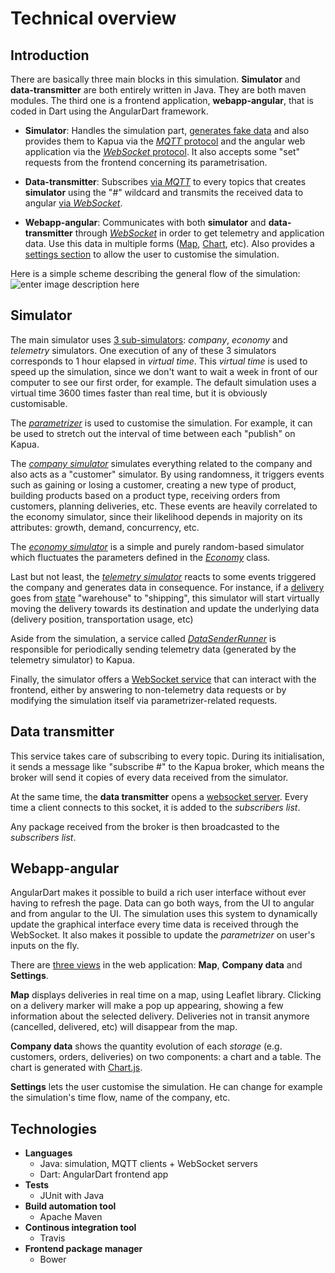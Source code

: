
Technical overview
=======

Introduction
-------
There are basically three main blocks in this simulation. **Simulator** and **data-transmitter** are both entirely written in Java. They are both maven modules. The third one is a frontend application, **webapp-angular**, that is coded in Dart using the AngularDart framework.

 - **Simulator**: Handles the simulation part, [generates fake data](../simulator/src/main/java/simulation/generators/DataGenerator.java) and also provides them to Kapua via the [*MQTT* protocol](../simulator/src/main/java/communications/kapua/KapuaClient.java) and the angular web application via the [*WebSocket* protocol](../simulator/src/main/java/communications/ui/AppDataServer.java). It also accepts some "set" requests from the frontend concerning its parametrisation.
 
 - **Data-transmitter**: Subscribes [via *MQTT*](../data-transmitter/src/main/java/mqtt/client/MqttListener.java) to every topics that creates **simulator** using the "#" wildcard and transmits the received data to angular [via *WebSocket*](../data-transmitter/src/main/java/websocket/server/IotDataServer.java).

 - **Webapp-angular**: Communicates with both **simulator** and **data-transmitter** through [*WebSocket*](../webapp-angular/lib/src/data_services/) in order to get telemetry and application data. Use this data in multiple forms ([Map](../webapp-angular/lib/src/sections/map/), [Chart](../webapp-angular/lib/src/sections/company_data/DataChart.dart), etc). Also provides a [settings section](../webapp-angular/lib/src/sections/parametrizer/) to allow the user to customise the simulation.

Here is a simple scheme describing the general flow of the simulation:
![enter image description here](https://lh3.googleusercontent.com/-ojbfSdIwauI/WYIYOTDsDDI/AAAAAAAACY4/_LVWBRHiJ3cfJLpv-i0QEE8WD3gy0GqewCLcBGAs/s0/untitled+%25281%2529.png "scheme.png")

Simulator
-------
The main simulator uses [3 sub-simulators](../simulator/src/main/java/simulation/simulators/): _company_, _economy_ and _telemetry_ simulators. One execution of any of these 3 simulators corresponds to 1 hour elapsed in *virtual time*.
This *virtual time* is used to speed up the simulation, since we don't want to wait a week in front of our computer to see our first order, for example. The default simulation uses a virtual time 3600 times faster than real time, but it is obviously customisable.

The [_parametrizer_](../simulator/src/main/java/simulation/main/Parametrizer.java) is used to customise the simulation. For example, it can be used to stretch out the interval of time between each "publish" on Kapua. 

The [_company simulator_](../simulator/src/main/java/simulation/simulators/runners/CompanySimulatorRunner.java) simulates everything related to the company and also acts as a "customer" simulator. By using randomness, it triggers events such as gaining or losing a customer, creating a new type of product, building products based on a product type, receiving orders from customers, planning deliveries, etc. These events are heavily correlated to the economy simulator, since their likelihood depends in majority on its attributes: growth, demand, concurrency, etc.

The [_economy simulator_](../simulator/src/main/java/simulation/simulators/runners/EconomySimulatorRunner.java) is a simple and purely random-based simulator which fluctuates the parameters defined in the [_Economy_](../simulator/src/main/java/economy/Economy.java) class.

Last but not least, the [_telemetry simulator_](../simulator/src/main/java/simulation/simulators/runners/TelemetryDataSimulatorRunner.java) reacts to some events triggered the company and generates data in consequence. For instance, if a [delivery](../simulator/src/main/java/company/delivery/Delivery.java) goes from [state](../simulator/src/main/java/company/delivery/DeliveryStatus.java) "warehouse" to "shipping", this simulator will start virtually moving the delivery towards its destination and update the underlying data (delivery position, transportation usage, etc)

Aside from the simulation, a service called [_DataSenderRunner_](../simulator/src/main/java/communications/kapua/DataSenderRunner.java) is responsible for periodically sending telemetry data (generated by the telemetry simulator) to Kapua.

Finally, the simulator offers a [WebSocket service](../simulator/src/main/java/communications/ui/AppDataServer.java) that can interact with the frontend, either by answering to non-telemetry data requests or by modifying the simulation itself via parametrizer-related requests.

Data transmitter
----------------
This service takes care of subscribing to every topic. During its initialisation, it sends a message like "subscribe #" to the Kapua broker, which means the broker will send it copies of every data received from the simulator.

At the same time, the **data transmitter** opens a [websocket server](../data-transmitter/src/main/java/websocket/server/IotDataServer.java). Every time a client connects to this socket, it is added to the _subscribers list_.

Any package received from the broker is then broadcasted to the _subscribers list_.


Webapp-angular
-------
AngularDart makes it possible to build a rich user interface without ever having to refresh the page. Data can go both ways, from the UI to angular and from angular to the UI. 
The simulation uses this system to dynamically update the graphical interface every time data is received through the WebSocket. It also makes it possible to update the _parametrizer_ on user's inputs on the fly.

There are [three views](../webapp-angular/lib/src/sections/) in the web application: **Map**, **Company data** and **Settings**. 

**Map** displays deliveries in real time on a map, using Leaflet library. Clicking on a delivery marker will make a pop up appearing, showing a few information about the selected delivery. 
Deliveries not in transit anymore (cancelled, delivered, etc) will disappear from the map.

**Company data** shows the quantity evolution of each *storage* (e.g. customers, orders, deliveries) on two components: a chart and a table. The chart is generated with [Chart.js](../webapp-angular/lib/src/sections/company_data/DataChart.dart).

**Settings** lets the user customise the simulation. He can change for example the simulation's time flow, name of the company, etc.

Technologies
-------

 - **Languages**
	 - Java: simulation, MQTT clients + WebSocket servers
	 - Dart: AngularDart frontend app
 - **Tests**
	- JUnit with Java
 - **Build automation tool**
	- Apache Maven
 - **Continous integration tool**
	 - Travis
 - **Frontend package manager**
	- Bower
